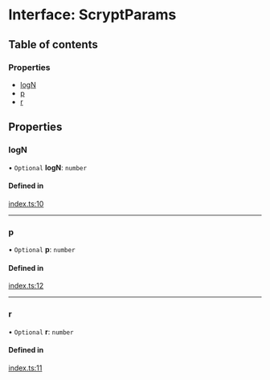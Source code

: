 # Interface: ScryptParams

## Table of contents

### Properties

- [logN](ScryptParams.md#logn)
- [p](ScryptParams.md#p)
- [r](ScryptParams.md#r)

## Properties

### logN

• `Optional` **logN**: `number`

#### Defined in

[index.ts:10](https://github.com/juanelas/scrypt-mcf/blob/b289b10/src/ts/index.ts#L10)

___

### p

• `Optional` **p**: `number`

#### Defined in

[index.ts:12](https://github.com/juanelas/scrypt-mcf/blob/b289b10/src/ts/index.ts#L12)

___

### r

• `Optional` **r**: `number`

#### Defined in

[index.ts:11](https://github.com/juanelas/scrypt-mcf/blob/b289b10/src/ts/index.ts#L11)
